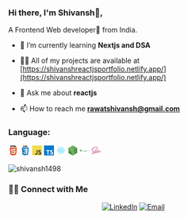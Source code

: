 ### Hi there, I'm Shivansh👦,
A Frontend Web developer🎯 from India.

- 🌱 I’m currently learning **Nextjs and DSA**

- 👨‍💻 All of my projects are available at [https://shivanshreactjsportfolio.netlify.app/](https://shivanshreactjsportfolio.netlify.app/)

- 💬 Ask me about **reactjs**

- 📫 How to reach me **rawatshivansh@gmail.com**

<h3 align="left">Language:</h3>
<p align="left"> 
<code><img height="20" src="https://raw.githubusercontent.com/github/explore/80688e429a7d4ef2fca1e82350fe8e3517d3494d/topics/html/html.png"></code>
<code><img height="20" src="https://raw.githubusercontent.com/github/explore/80688e429a7d4ef2fca1e82350fe8e3517d3494d/topics/css/css.png"></code>
<code><img height="20" src="https://raw.githubusercontent.com/github/explore/80688e429a7d4ef2fca1e82350fe8e3517d3494d/topics/javascript/javascript.png"></code>
<code><img height="20" src="https://raw.githubusercontent.com/github/explore/80688e429a7d4ef2fca1e82350fe8e3517d3494d/topics/typescript/typescript.png"></code>
<code><img height="20" src="https://raw.githubusercontent.com/github/explore/80688e429a7d4ef2fca1e82350fe8e3517d3494d/topics/react/react.png"></code>
<code><img height="20" src="https://raw.githubusercontent.com/github/explore/80688e429a7d4ef2fca1e82350fe8e3517d3494d/topics/nodejs/nodejs.png"></code>
<code><img height="20" src="https://raw.githubusercontent.com/github/explore/80688e429a7d4ef2fca1e82350fe8e3517d3494d/topics/mongodb/mongodb.png"></code>
<code><img height="20" src="https://raw.githubusercontent.com/github/explore/80688e429a7d4ef2fca1e82350fe8e3517d3494d/topics/sass/sass.png"></code>
</p>

<p><img align="center" src="https://github-readme-stats.vercel.app/api/top-langs?username=shivansh1498&show_icons=true&locale=en&layout=compact" alt="shivansh1498" /></p>

<h3> 🤝🏻 Connect with Me </h3>

<p align="center">
 <!-- <a href="https://www.adityavsingh.com/"><img alt="Website" src="https://img.shields.io/badge/Website-www.adityavsingh.com-blue?style=flat-square&logo=google-chrome"></a> -->
<a href="https://www.linkedin.com/in/shivansh-rawat-78440221a/"><img alt="LinkedIn" src="https://img.shields.io/badge/LinkedIn-Shivansh%20Rawat-blue?style=flat-square&logo=linkedin"></a>
<a href="mailto:rawatshivansh@gmail.com"><img alt="Email" src="https://img.shields.io/badge/Email-rawatshivansh@gmail.com-blue?style=flat-square&logo=gmail"></a>
</p>
